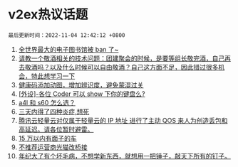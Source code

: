 # v2ex热议话题

`最后更新时间：2022-11-04 12:42:12 +0800`

1. [全世界最大的电子图书馆被 ban 了~](https://www.v2ex.com/t/892528)
1. [请教一个敬酒相关的技术问题：团建聚会的时候，是要等组长敬完酒，自己再去敬酒吗？以及什么时候可以自由敬酒？自己这方面不足，因此错过很多机会，特此想学习一下](https://www.v2ex.com/t/892424)
1. [健康码添加动图，增加辨识度，避免蒙混过关](https://www.v2ex.com/t/892495)
1. [[外设]-各位 Coder 可以 show 下你的键盘么?](https://www.v2ex.com/t/892493)
1. [a4l 和 s60 怎么选？](https://www.v2ex.com/t/892533)
1. [三天内得了四种炎症,想死](https://www.v2ex.com/t/892377)
1. [腾讯云轻量云对仅属于轻量云的 IP 地址 进行了主动 QOS 来人为创造丢包和高延迟。请各位暂时避雷。](https://www.v2ex.com/t/892372)
1. [15 万以内有面子的车](https://www.v2ex.com/t/892539)
1. [不推荐运营商光猫改桥接](https://www.v2ex.com/t/892428)
1. [年纪大了有个坏毛病，不想学新东西，就想用一把锤子，敲天下所有的钉子。](https://www.v2ex.com/t/892410)

